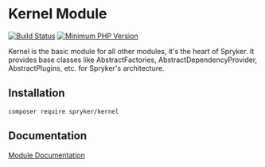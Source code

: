 # Kernel Module
[![Build Status](https://travis-ci.org/spryker/kernel.svg)](https://travis-ci.org/spryker/kernel)
[![Minimum PHP Version](https://img.shields.io/badge/php-%3E%3D%207.2-8892BF.svg)](https://php.net/)

Kernel is the basic module for all other modules, it's the heart of Spryker. It provides base classes like AbstractFactories, AbstractDependencyProvider, AbstractPlugins, etc. for Spryker's architecture.

## Installation

```
composer require spryker/kernel
```

## Documentation

[Module Documentation](https://academy.spryker.com/developing_with_spryker/module_guide/modules.html)
